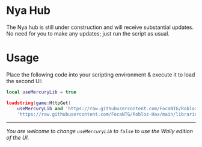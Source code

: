 # Nya Hub

The Nya hub is still under construction and will receive substantial updates. No need for you to make any updates; just run the script as usual.

# Usage

Place the following code into your scripting environment & execute it to load the second UI:

```lua
local useMercuryLib = true

loadstring(game:HttpGet(
	useMercuryLib and 'https://raw.githubusercontent.com/FocaNTG/Robloz-Hax/main/libraries/ui-2.lua' or
	'https://raw.githubusercontent.com/FocaNTG/Robloz-Hax/main/libraries/ui-1.lua'))() 
```

---

*You are welcome to change `useMercuryLib` to `false` to use the Wally edition of the UI.*